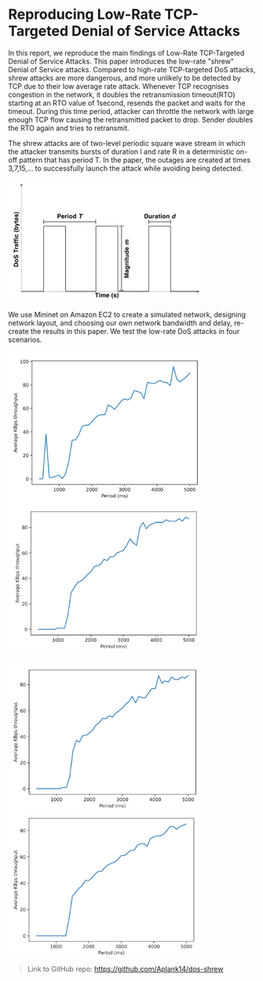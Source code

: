 
# Reproducing Low-Rate TCP-Targeted Denial of Service Attacks

 In this report, we reproduce the main findings of Low-Rate TCP-Targeted Denial of Service Attacks. This paper introduces the low-rate "shrew" Denial of Service attacks. Compared to high-rate TCP-targeted DoS attacks, shrew attacks are more dangerous, and more unlikely to be detected by TCP due to their low average rate attack. Whenever TCP recognises congestion in the network, it doubles the retransmission timeout(RTO) starting at an RTO value of 1second, resends the packet and waits for the timeout. During this time period, attacker can throttle the network with large enough TCP flow causing the retransmitted packet to drop. Sender doubles the RTO again and tries to retransmit. 

 The shrew attacks are of two-level periodic square wave stream in which the attacker transmits bursts of duration l and rate R in a deterministic on-off pattern that has period T. In the paper, the outages are created at times 3,7,15,... to successfully launch the attack while avoiding being detected.
 
<p float="left">
<img src="sqaure_wave.png" alt="drawing" width="400"/>
</p>
 
 
We use Mininet on Amazon EC2 to create a simulated network, designing network layout, and choosing our own network bandwidth and delay, re-create the results in this paper. We test the low-rate DoS attacks in four scenarios.

<p float="left">
<img src="testA.png" alt="drawing" width="400"/>
<img src="testB.png" alt="drawing" width="400"/>
</p>
<p float="left">
<img src="testC.png" alt="drawing" width="400"/>
<img src="testD.png" alt="drawing" width="400"/>
</p>

> Link to GitHub repo: 
> https://github.com/Aplank14/dos-shrew
> 
